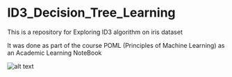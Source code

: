 # ID3_Decision_Tree_Learning
This is a repository for Exploring ID3 algorithm on iris dataset

It was done as part of the course POML (Principles of Machine Learning) as an Academic Learning NoteBook

![alt text](https://docs.google.com/document/d/1O_OluBUtr0vJCEAbtf6K1yIUhNb6204gVMti8fSZkgM/edit)

